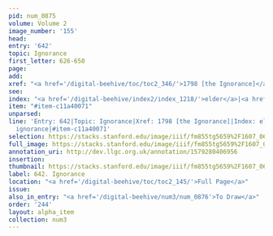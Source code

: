 ```yaml
---
pid: num_0875
volume: Volume 2
image_number: '155'
head: 
entry: '642'
topic: Ignorance
first_letter: 626-650
page: 
add: 
xref: "<a href='/digital-beehive/toc/toc2_346/'>1798 [the Ignorance]</a>"
see: 
index: "<a href='/digital-beehive/index2/index_1218/'>elder</a>|<a href='/digital-beehive/index3/index_1949/'>ignorance</a>"
item: "#item-c11a40071"
unparsed: 
line: 'Entry: 642|Topic: Ignorance|Xref: 1798 [the Ignorance]|Index: elder|Index:
  ignorance|#item-c11a40071'
selection: https://stacks.stanford.edu/image/iiif/fm855tg5659%2F1607_0622/438,1225,2891,701/full/0/default.jpg
full_image: https://stacks.stanford.edu/image/iiif/fm855tg5659%2F1607_0622/full/full/0/default.jpg
annotation_uri: http://dev.llgc.org.uk/annotation/1579280406956
insertion: 
thumbnail: https://stacks.stanford.edu/image/iiif/fm855tg5659%2F1607_0622/438,1225,600,180/250,/0/default.jpg
label: 642. Ignorance
location: "<a href='/digital-beehive/toc/toc2_145/'>Full Page</a>"
issue: 
also_in_entry: "<a href='/digital-beehive/num3/num_0876'>To Draw</a>"
order: '244'
layout: alpha_item
collection: num3
---
```

